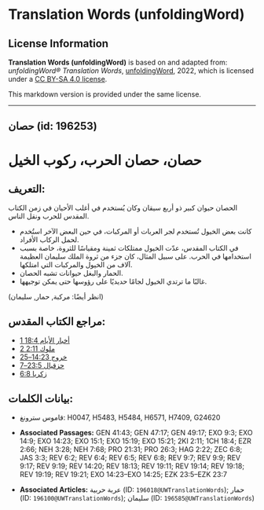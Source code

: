 # Translation Words (unfoldingWord)

## License Information

**Translation Words (unfoldingWord)** is based on and adapted from: _unfoldingWord® Translation Words_, [unfoldingWord](https://unfoldingword.org/utw), 2022, which is licensed under a [CC BY-SA 4.0 license](https://creativecommons.org/licenses/by-sa/4.0/legalcode.en).

This markdown version is provided under the same license.



--------------------------------

## حصان (id: 196253)

حصان، حصان الحرب، ركوب الخيل
============================

التعريف:
--------

الحصان حيوان كبير ذو أربع سيقان وكان يُستخدم في أغلب الأحيان في زمن الكتاب المقدس للحرب ونقل الناس.

* كانت بعض الخيول تُستخدم لجر العربات أو المركبات، في حين البعض الآخر استُخدم لحمل الركاب الأفراد.
* في الكتاب المقدس، عدّت الخيول ممتلكات ثمينة ومقياسًا للثروة، خاصة بسبب استخدامها في الحرب. على سبيل المثال، كان جزء من ثروة الملك سليمان العظيمة آلاف من الخيول والمركبات التي امتلكها.
* الحمار والبغل حيوانات تشبه الحصان.
* غالبًا ما ترتدي الخيول لجامًا حديديًا على رؤوسها حتى يمكن توجيهها.

(انظر أيضًا: مركبة, حمار, سليمان)

مراجع الكتاب المقدس:
--------------------

* [1 أخبار الأيام 18:4](https://ref.ly/1Chr18:4)
* [2 ملوك 2:11](https://ref.ly/2Kgs2:11)
* [خروج 14:23–25](https://ref.ly/Exod14:23-Exod14:25)
* [حزقيال 23:5–7](https://ref.ly/Ezek23:5-Ezek23:7)
* [زكريا 6:8](https://ref.ly/Zech6:8)

بيانات الكلمات:
---------------

* قاموس سترونغ: H0047, H5483, H5484, H6571, H7409, G24620

* **Associated Passages:** GEN 41:43; GEN 47:17; GEN 49:17; EXO 9:3; EXO 14:9; EXO 14:23; EXO 15:1; EXO 15:19; EXO 15:21; 2KI 2:11; 1CH 18:4; EZR 2:66; NEH 3:28; NEH 7:68; PRO 21:31; PRO 26:3; HAG 2:22; ZEC 6:8; JAS 3:3; REV 6:2; REV 6:4; REV 6:5; REV 6:8; REV 9:7; REV 9:9; REV 9:17; REV 9:19; REV 14:20; REV 18:13; REV 19:11; REV 19:14; REV 19:18; REV 19:19; REV 19:21; EXO 14:23–EXO 14:25; EZK 23:5–EZK 23:7
* **Associated Articles:** عربة حربية (ID: `196018@UWTranslationWords`); حمار (ID: `196100@UWTranslationWords`); سليمان (ID: `196585@UWTranslationWords`)

